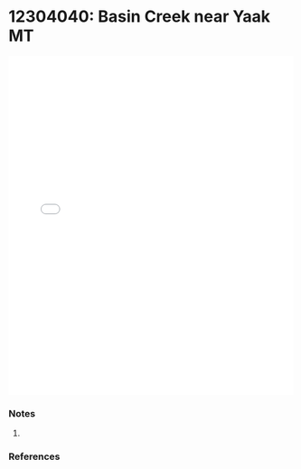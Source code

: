 # 12304040: Basin Creek near Yaak MT

<iframe src="/distribution_estimation/_static/stations/12304040_fdc.html" width="100%" height="600" frameborder="0"></iframe>

### Notes
1. 

### References

